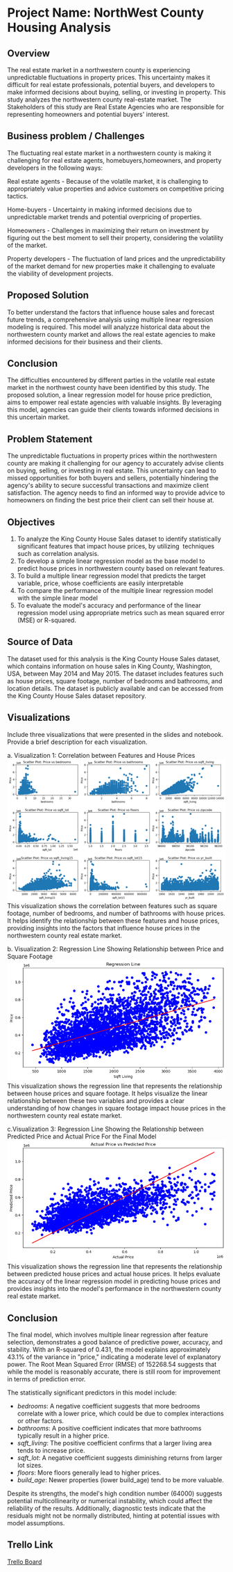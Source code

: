 # Project Name: NorthWest County Housing Analysis

## Overview

The real estate market in a northwestern county is experiencing unpredictable fluctuations in property prices. This uncertainty makes it difficult for real estate professionals, potential buyers, and developers to make informed decisions about buying, selling, or investing in property. This study analyzes the northwestern county real-estate market.
The Stakeholders of this study are Real Estate Agencies who are responsible for representing homeowners and potential buyers' interest.

## Business problem / Challenges

The fluctuating real estate market in a northwestern county is making it challenging for real estate agents, homebuyers,homeowners, and property developers in the following ways:

Real estate agents - Because of the volatile market, it is challenging to appropriately value properties and advice customers on competitive pricing tactics.

Home-buyers - Uncertainty in making informed decisions due to unpredictable market trends and potential overpricing of properties.

Homeowners - Challenges in maximizing their return on investment by figuring out the best moment to sell their property, considering the volatility of the market.

Property developers - The fluctuation of land prices and the unpredictability of the market demand for new properties make it challenging to evaluate the viability of development projects.

## Proposed Solution

To better understand the factors that influence house sales and forecast future trends, a comprehensive analysis using multiple linear regression modeling is required. This model will analyzze historical data about the northwestern county market and allows the real estate agencies to  make informed decisions for their business and their clients.

## Conclusion

The difficulties encountered by different parties in the volatile real estate market in the northwest county have been identified by this study. The proposed solution, a linear regression model for house price prediction, aims to empower real estate agencies with valuable insights. By leveraging this model, agencies can guide their clients towards informed decisions in this uncertain market.

## Problem Statement

 The unpredictable fluctuations in property prices within the northwestern county are making it challenging for our agency to accurately advise clients on buying, selling, or investing in real estate. This uncertainty can lead to missed opportunities for both buyers and sellers, potentially hindering the agency's ability to secure successful transactions and maximize client satisfaction. The agency needs to find an informed way to provide advice to homeowners on finding the best price their client can sell their house at.

## Objectives

1. To analyze the King County House Sales dataset to identify statistically significant features that impact house prices, by utilizing  techniques such as correlation analysis.
1. To develop a simple linear regression model as the base model to predict house prices in northwestern county based on relevant features.
1. To build a multiple linear regression model that predicts the target variable, price,  whose coefficients are easily interpretable
1. To compare the performance of the multiple linear regression model with the simple linear model
1. To evaluate the model's accuracy and performance of the linear regression model using appropriate metrics such as mean squared error (MSE) or R-squared.

## Source of Data

The dataset used for this analysis is the King County House Sales dataset, which contains information on house sales in King County, Washington, USA, between May 2014 and May 2015. The dataset includes features such as house prices, square footage, number of bedrooms and bathrooms, and location details. The dataset is publicly available and can be accessed from the King County House Sales dataset repository.

## Visualizations

Include three visualizations that were presented in the slides and notebook. Provide a brief description for each visualization.

a. Visualization 1: Correlation between Features and House Prices
![scatter plot showing correlation of data](image.png)
This visualization shows the correlation between features such as square footage, number of bedrooms, and number of bathrooms with house prices. It helps identify the relationship between these features and house prices, providing insights into the factors that influence house prices in the northwestern county real estate market.

b. Visualization 2: Regression Line Showing Relationship between Price and Square Footage
![Regression Line Price vs Square Footage ](image-1.png)
This visualization shows the regression line that represents the relationship between house prices and square footage. It helps visualize the linear relationship between these two variables and provides a clear understanding of how changes in square footage impact house prices in the northwestern county real estate market.

c.Visualization 3: Regression Line Showing the Relationship between Predicted Price and Actual Price For the Final Model
![Regression Line Predicted Price vs Actual Price ](image-2.png)
This visualization shows the regression line that represents the relationship between predicted house prices and actual house prices. It helps evaluate the accuracy of the linear regression model in predicting house prices and provides insights into the model's performance in the northwestern county real estate market.

## Conclusion

The final model, which involves multiple linear regression after feature selection, demonstrates a good balance of predictive power, accuracy, and stability. With an R-squared of 0.431, the model explains approximately 43.1% of the variance in "price," indicating a moderate level of explanatory power. The Root Mean Squared Error (RMSE) of 152268.54 suggests that while the model is reasonably accurate, there is still room for improvement in terms of prediction error.

The statistically significant predictors in this model include:

- *bedrooms*: A negative coefficient suggests that more bedrooms correlate with a lower price, which could be due to complex interactions or other factors.
- *bathrooms*: A positive coefficient indicates that more bathrooms typically result in a higher price.
- *sqft_living*: The positive coefficient confirms that a larger living area tends to increase price.
- *sqft_lot*: A negative coefficient suggests diminishing returns from larger lot sizes.
- *floors*: More floors generally lead to higher prices.
- *build_age*: Newer properties (lower build_age) tend to be more valuable.

Despite its strengths, the model's high condition number (64000) suggests potential multicollinearity or numerical instability, which could affect the reliability of the results. Additionally, diagnostic tests indicate that the residuals might not be normally distributed, hinting at potential issues with model assumptions.

## Trello Link
[Trello Board](https://trello.com/b/JTac8Mqq/phase-2-group-project)